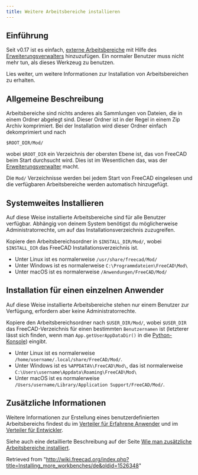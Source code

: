```yaml
---
title: Weitere Arbeitsbereiche installieren
---
```

## Einführung

Seit v0.17 ist es einfach, [externe Arbeitsbereiche](/External_workbenches/de "External workbenches/de") mit Hilfe des [Erweiterungsverwalters](/Std_AddonMgr/de "Std AddonMgr/de") hinzuzufügen. Ein normaler Benutzer muss nicht mehr tun, als dieses Werkzeug zu benutzen.

Lies weiter, um weitere Informationen zur Installation von Arbeitsbereichen zu erhalten.

## Allgemeine Beschreibung

Arbeitsbereiche sind nichts anderes als Sammlungen von Dateien, die in einem Ordner abgelegt sind. Dieser Ordner ist in der Regel in einem Zip Archiv komprimiert. Bei der Installation wird dieser Ordner einfach dekomprimiert und nach

```
$ROOT_DIR/Mod/

```

wobei `$ROOT_DIR` ein Verzeichnis der obersten Ebene ist, das von FreeCAD beim Start durchsucht wird. Dies ist im Wesentlichen das, was der [Erweiterungsverwalter](/Std_AddonMgr/de "Std AddonMgr/de") macht.

Die `Mod/` Verzeichnisse werden bei jedem Start von FreeCAD eingelesen und die verfügbaren Arbeitsbereiche werden automatisch hinzugefügt.

## Systemweites Installieren

Auf diese Weise installierte Arbeitsbereiche sind für alle Benutzer verfügbar. Abhängig von deinem System benötigst du möglicherweise Administratorrechte, um auf das Installationsverzeichnis zuzugreifen.

Kopiere den Arbeitsbereichsordner in `$INSTALL_DIR/Mod/`, wobei `$INSTALL_DIR` das FreeCAD Installationsverzeichnis ist.

* Unter Linux ist es normalerweise `/usr/share/freecad/Mod/`
* Unter Windows ist es normalerweise `C:\Programmdateien\FreeCAD\Mod\`
* Unter macOS ist es normalerweise `/Anwendungen/FreeCAD/Mod/`

## Installation für einen einzelnen Anwender

Auf diese Weise installierte Arbeitsbereiche stehen nur einem Benutzer zur Verfügung, erfordern aber keine Administratorrechte.

Kopiere den Arbeitsbereichsordner nach `$USER_DIR/Mod/`, wobei `$USER_DIR` das FreeCAD-Verzeichnis für einen bestimmten `Benutzernamen` ist (letzterer lässt sich finden, wenn man `App.getUserAppDataDir()` in die [Python-Konsole](/Python_console/de "Python console/de")) eingibt.

* Unter Linux ist es normalerweise `/home/username/.local/share/FreeCAD/Mod/`.
* Unter Windows ist es `%APPDATA%\FreeCAD\Mod\`, das ist normalerweise `C:\Users\username\Appdata\Roaming\FreeCAD\Mod\`
* Unter macOS ist es normalerweise `/Users/username/Library/Application Support/FreeCAD/Mod/`.

## Zusätzliche Informationen

Weitere Informationen zur Erstellung eines benutzerdefinierten Arbeitsbereichs findest du im [Verteiler für Erfahrene Anwender](/Power_users_hub/de "Power users hub/de") und im [Verteiler für Entwickler](/Developer_hub/de "Developer hub/de").

Siehe auch eine detaillierte Beschreibung auf der Seite [Wie man zusätzliche Arbeitsbereiche installiert](/How_to_install_additional_workbenches/de "How to install additional workbenches/de").

Retrieved from "<http://wiki.freecad.org/index.php?title=Installing_more_workbenches/de&oldid=1526348>"
